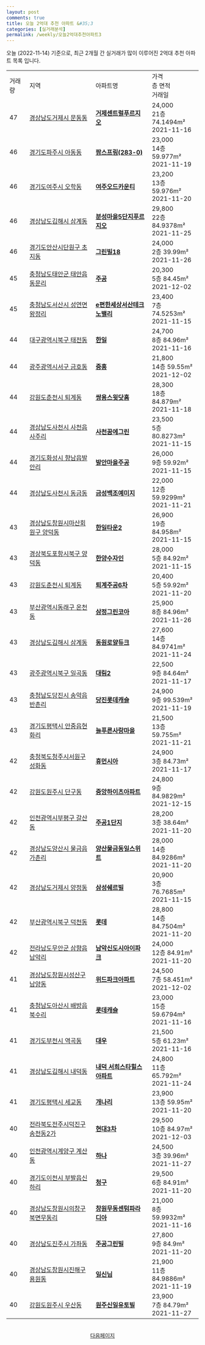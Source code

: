 ```yaml
---
layout: post
comments: true
title: 오늘 2억대 추천 아파트 &#35;3
categories: [실거래분석]
permalink: /weekly/오늘2억대추천아파트3
---
```


오늘 (2022-11-14) 기준으로, 최근 2개월 간 실거래가 많이 이루어진 2억대 추천 아파트 목록 입니다.

<table class="sortable">
  <tr>
    <td>거래량</td>
    <td>지역</td>
    <td>아파트명</td>
    <td>가격<br>층 면적<br>거래일</td>
  </tr>

  <tr class="item">
    <td>47</td>
    <td><a href="/apt/경상남도거제시문동동">경상남도거제시 문동동</a></td>
    <td style="font-weight: bold;"><a href="/apt/경상남도거제시문동동거제센트럴푸르지오">거제센트럴푸르지오</a></td>
    <td>24,000<br>21층  74.1494m²<br>2021-11-16</td>
  </tr>

  <tr class="item">
    <td>46</td>
    <td><a href="/apt/경기도파주시아동동">경기도파주시 아동동</a></td>
    <td style="font-weight: bold;"><a href="/apt/경기도파주시아동동팜스프링(283-0)">팜스프링(283-0)</a></td>
    <td>23,000<br>14층  59.977m²<br>2021-11-19</td>
  </tr>

  <tr class="item">
    <td>46</td>
    <td><a href="/apt/경기도여주시오학동">경기도여주시 오학동</a></td>
    <td style="font-weight: bold;"><a href="/apt/경기도여주시오학동여주오드카운티">여주오드카운티</a></td>
    <td>23,200<br>13층  59.976m²<br>2021-11-20</td>
  </tr>

  <tr class="item">
    <td>46</td>
    <td><a href="/apt/경상남도김해시삼계동">경상남도김해시 삼계동</a></td>
    <td style="font-weight: bold;"><a href="/apt/경상남도김해시삼계동분성마을5단지푸르지오">분성마을5단지푸르지오</a></td>
    <td>29,800<br>22층  84.9378m²<br>2021-11-25</td>
  </tr>

  <tr class="item">
    <td>46</td>
    <td><a href="/apt/경기도안산시단원구초지동">경기도안산시단원구 초지동</a></td>
    <td style="font-weight: bold;"><a href="/apt/경기도안산시단원구초지동그린빌18">그린빌18</a></td>
    <td>24,000<br>2층  39.99m²<br>2021-11-26</td>
  </tr>

  <tr class="item">
    <td>45</td>
    <td><a href="/apt/충청남도태안군태안읍동문리">충청남도태안군 태안읍동문리</a></td>
    <td style="font-weight: bold;"><a href="/apt/충청남도태안군태안읍동문리주공">주공</a></td>
    <td>20,300<br>5층  84.45m²<br>2021-12-02</td>
  </tr>

  <tr class="item">
    <td>45</td>
    <td><a href="/apt/충청남도서산시성연면왕정리">충청남도서산시 성연면왕정리</a></td>
    <td style="font-weight: bold;"><a href="/apt/충청남도서산시성연면왕정리e편한세상서산테크노밸리">e편한세상서산테크노밸리</a></td>
    <td>23,400<br>7층  74.5253m²<br>2021-11-15</td>
  </tr>

  <tr class="item">
    <td>44</td>
    <td><a href="/apt/대구광역시북구태전동">대구광역시북구 태전동</a></td>
    <td style="font-weight: bold;"><a href="/apt/대구광역시북구태전동한일">한일</a></td>
    <td>24,700<br>8층  84.96m²<br>2021-11-16</td>
  </tr>

  <tr class="item">
    <td>44</td>
    <td><a href="/apt/광주광역시서구금호동">광주광역시서구 금호동</a></td>
    <td style="font-weight: bold;"><a href="/apt/광주광역시서구금호동중흥">중흥</a></td>
    <td>21,800<br>14층  59.55m²<br>2021-12-02</td>
  </tr>

  <tr class="item">
    <td>44</td>
    <td><a href="/apt/강원도춘천시퇴계동">강원도춘천시 퇴계동</a></td>
    <td style="font-weight: bold;"><a href="/apt/강원도춘천시퇴계동쌍용스윗닷홈">쌍용스윗닷홈</a></td>
    <td>28,300<br>18층  84.879m²<br>2021-11-18</td>
  </tr>

  <tr class="item">
    <td>44</td>
    <td><a href="/apt/경상남도사천시사천읍사주리">경상남도사천시 사천읍사주리</a></td>
    <td style="font-weight: bold;"><a href="/apt/경상남도사천시사천읍사주리사천꿈에그린">사천꿈에그린</a></td>
    <td>23,500<br>5층  80.8273m²<br>2021-11-15</td>
  </tr>

  <tr class="item">
    <td>44</td>
    <td><a href="/apt/경기도화성시향남읍발안리">경기도화성시 향남읍발안리</a></td>
    <td style="font-weight: bold;"><a href="/apt/경기도화성시향남읍발안리발안마을주공">발안마을주공</a></td>
    <td>26,000<br>9층  59.92m²<br>2021-11-15</td>
  </tr>

  <tr class="item">
    <td>44</td>
    <td><a href="/apt/경상남도사천시동금동">경상남도사천시 동금동</a></td>
    <td style="font-weight: bold;"><a href="/apt/경상남도사천시동금동금성백조예미지">금성백조예미지</a></td>
    <td>22,000<br>12층  59.9299m²<br>2021-11-21</td>
  </tr>

  <tr class="item">
    <td>43</td>
    <td><a href="/apt/경상남도창원시마산회원구양덕동">경상남도창원시마산회원구 양덕동</a></td>
    <td style="font-weight: bold;"><a href="/apt/경상남도창원시마산회원구양덕동한일타운2">한일타운2</a></td>
    <td>26,900<br>19층  84.958m²<br>2021-11-15</td>
  </tr>

  <tr class="item">
    <td>43</td>
    <td><a href="/apt/경상북도포항시북구양덕동">경상북도포항시북구 양덕동</a></td>
    <td style="font-weight: bold;"><a href="/apt/경상북도포항시북구양덕동한양수자인">한양수자인</a></td>
    <td>28,000<br>5층  84.92m²<br>2021-11-15</td>
  </tr>

  <tr class="item">
    <td>43</td>
    <td><a href="/apt/강원도춘천시퇴계동">강원도춘천시 퇴계동</a></td>
    <td style="font-weight: bold;"><a href="/apt/강원도춘천시퇴계동퇴계주공6차">퇴계주공6차</a></td>
    <td>20,400<br>5층  59.92m²<br>2021-11-20</td>
  </tr>

  <tr class="item">
    <td>43</td>
    <td><a href="/apt/부산광역시동래구온천동">부산광역시동래구 온천동</a></td>
    <td style="font-weight: bold;"><a href="/apt/부산광역시동래구온천동삼정그린코아">삼정그린코아</a></td>
    <td>25,900<br>8층  84.96m²<br>2021-11-26</td>
  </tr>

  <tr class="item">
    <td>43</td>
    <td><a href="/apt/경상남도김해시삼계동">경상남도김해시 삼계동</a></td>
    <td style="font-weight: bold;"><a href="/apt/경상남도김해시삼계동동원로얄듀크">동원로얄듀크</a></td>
    <td>27,600<br>14층  84.9741m²<br>2021-11-24</td>
  </tr>

  <tr class="item">
    <td>43</td>
    <td><a href="/apt/광주광역시북구일곡동">광주광역시북구 일곡동</a></td>
    <td style="font-weight: bold;"><a href="/apt/광주광역시북구일곡동대림2">대림2</a></td>
    <td>22,500<br>9층  84.64m²<br>2021-11-17</td>
  </tr>

  <tr class="item">
    <td>43</td>
    <td><a href="/apt/충청남도당진시송악읍반촌리">충청남도당진시 송악읍반촌리</a></td>
    <td style="font-weight: bold;"><a href="/apt/충청남도당진시송악읍반촌리당진롯데캐슬">당진롯데캐슬</a></td>
    <td>24,900<br>9층  99.539m²<br>2021-11-19</td>
  </tr>

  <tr class="item">
    <td>43</td>
    <td><a href="/apt/경기도평택시안중읍현화리">경기도평택시 안중읍현화리</a></td>
    <td style="font-weight: bold;"><a href="/apt/경기도평택시안중읍현화리늘푸른사랑마을">늘푸른사랑마을</a></td>
    <td>21,500<br>13층  59.755m²<br>2021-11-21</td>
  </tr>

  <tr class="item">
    <td>42</td>
    <td><a href="/apt/충청북도청주시서원구성화동">충청북도청주시서원구 성화동</a></td>
    <td style="font-weight: bold;"><a href="/apt/충청북도청주시서원구성화동휴먼시아">휴먼시아</a></td>
    <td>24,900<br>3층  84.73m²<br>2021-11-17</td>
  </tr>

  <tr class="item">
    <td>42</td>
    <td><a href="/apt/강원도원주시단구동">강원도원주시 단구동</a></td>
    <td style="font-weight: bold;"><a href="/apt/강원도원주시단구동중앙하이츠아파트">중앙하이츠아파트</a></td>
    <td>24,800<br>9층  84.9829m²<br>2021-12-15</td>
  </tr>

  <tr class="item">
    <td>42</td>
    <td><a href="/apt/인천광역시부평구갈산동">인천광역시부평구 갈산동</a></td>
    <td style="font-weight: bold;"><a href="/apt/인천광역시부평구갈산동주공1단지">주공1단지</a></td>
    <td>28,200<br>3층  38.64m²<br>2021-11-20</td>
  </tr>

  <tr class="item">
    <td>42</td>
    <td><a href="/apt/경상남도양산시물금읍가촌리">경상남도양산시 물금읍가촌리</a></td>
    <td style="font-weight: bold;"><a href="/apt/경상남도양산시물금읍가촌리양산물금동일스위트">양산물금동일스위트</a></td>
    <td>28,000<br>14층  84.9286m²<br>2021-11-20</td>
  </tr>

  <tr class="item">
    <td>42</td>
    <td><a href="/apt/경상남도거제시양정동">경상남도거제시 양정동</a></td>
    <td style="font-weight: bold;"><a href="/apt/경상남도거제시양정동삼성쉐르빌">삼성쉐르빌</a></td>
    <td>20,900<br>3층  76.7685m²<br>2021-11-15</td>
  </tr>

  <tr class="item">
    <td>42</td>
    <td><a href="/apt/부산광역시북구덕천동">부산광역시북구 덕천동</a></td>
    <td style="font-weight: bold;"><a href="/apt/부산광역시북구덕천동롯데">롯데</a></td>
    <td>28,800<br>14층  84.7504m²<br>2021-11-20</td>
  </tr>

  <tr class="item">
    <td>42</td>
    <td><a href="/apt/전라남도무안군삼향읍남악리">전라남도무안군 삼향읍남악리</a></td>
    <td style="font-weight: bold;"><a href="/apt/전라남도무안군삼향읍남악리남악신도시아이파크">남악신도시아이파크</a></td>
    <td>24,000<br>12층  84.91m²<br>2021-11-20</td>
  </tr>

  <tr class="item">
    <td>41</td>
    <td><a href="/apt/경상남도창원시성산구남양동">경상남도창원시성산구 남양동</a></td>
    <td style="font-weight: bold;"><a href="/apt/경상남도창원시성산구남양동위드파크아파트">위드파크아파트</a></td>
    <td>24,500<br>7층  58.451m²<br>2021-12-02</td>
  </tr>

  <tr class="item">
    <td>41</td>
    <td><a href="/apt/충청남도아산시배방읍북수리">충청남도아산시 배방읍북수리</a></td>
    <td style="font-weight: bold;"><a href="/apt/충청남도아산시배방읍북수리롯데캐슬">롯데캐슬</a></td>
    <td>23,000<br>15층  59.6794m²<br>2021-11-16</td>
  </tr>

  <tr class="item">
    <td>41</td>
    <td><a href="/apt/경기도부천시역곡동">경기도부천시 역곡동</a></td>
    <td style="font-weight: bold;"><a href="/apt/경기도부천시역곡동대우">대우</a></td>
    <td>21,500<br>5층  61.23m²<br>2021-11-16</td>
  </tr>

  <tr class="item">
    <td>41</td>
    <td><a href="/apt/경상남도김해시내덕동">경상남도김해시 내덕동</a></td>
    <td style="font-weight: bold;"><a href="/apt/경상남도김해시내덕동내덕서희스타힐스아파트">내덕 서희스타힐스 아파트</a></td>
    <td>24,800<br>11층  65.792m²<br>2021-11-24</td>
  </tr>

  <tr class="item">
    <td>41</td>
    <td><a href="/apt/경기도평택시세교동">경기도평택시 세교동</a></td>
    <td style="font-weight: bold;"><a href="/apt/경기도평택시세교동개나리">개나리</a></td>
    <td>23,900<br>13층  59.95m²<br>2021-11-20</td>
  </tr>

  <tr class="item">
    <td>40</td>
    <td><a href="/apt/전라북도전주시덕진구송천동2가">전라북도전주시덕진구 송천동2가</a></td>
    <td style="font-weight: bold;"><a href="/apt/전라북도전주시덕진구송천동2가현대3차">현대3차</a></td>
    <td>29,500<br>10층  84.97m²<br>2021-12-03</td>
  </tr>

  <tr class="item">
    <td>40</td>
    <td><a href="/apt/인천광역시계양구계산동">인천광역시계양구 계산동</a></td>
    <td style="font-weight: bold;"><a href="/apt/인천광역시계양구계산동하나">하나</a></td>
    <td>24,500<br>3층  39.96m²<br>2021-11-27</td>
  </tr>

  <tr class="item">
    <td>40</td>
    <td><a href="/apt/경기도이천시부발읍신하리">경기도이천시 부발읍신하리</a></td>
    <td style="font-weight: bold;"><a href="/apt/경기도이천시부발읍신하리청구">청구</a></td>
    <td>29,500<br>6층  84.91m²<br>2021-11-20</td>
  </tr>

  <tr class="item">
    <td>40</td>
    <td><a href="/apt/경상남도창원시의창구북면무동리">경상남도창원시의창구 북면무동리</a></td>
    <td style="font-weight: bold;"><a href="/apt/경상남도창원시의창구북면무동리창원무동센텀파라디아">창원무동센텀파라디아</a></td>
    <td>21,000<br>8층  59.9932m²<br>2021-11-16</td>
  </tr>

  <tr class="item">
    <td>40</td>
    <td><a href="/apt/경상남도진주시가좌동">경상남도진주시 가좌동</a></td>
    <td style="font-weight: bold;"><a href="/apt/경상남도진주시가좌동주공그린빌">주공그린빌</a></td>
    <td>27,800<br>9층  84.9m²<br>2021-11-20</td>
  </tr>

  <tr class="item">
    <td>40</td>
    <td><a href="/apt/경상남도창원시진해구용원동">경상남도창원시진해구 용원동</a></td>
    <td style="font-weight: bold;"><a href="/apt/경상남도창원시진해구용원동일신님">일신님</a></td>
    <td>21,900<br>11층  84.9886m²<br>2021-11-19</td>
  </tr>

  <tr class="item">
    <td>40</td>
    <td><a href="/apt/강원도원주시우산동">강원도원주시 우산동</a></td>
    <td style="font-weight: bold;"><a href="/apt/강원도원주시우산동원주신일유토빌">원주신일유토빌</a></td>
    <td>23,900<br>7층  84.79m²<br>2021-11-27</td>
  </tr>

  <tr>
      <script async src="https://pagead2.googlesyndication.com/pagead/js/adsbygoogle.js?client=ca-pub-3485438051770037"
          crossorigin="anonymous"></script>
      <ins class="adsbygoogle"
          style="display:block"
          data-ad-format="fluid"
          data-ad-layout-key="-fb+5w+4e-db+86"
          data-ad-client="ca-pub-3485438051770037"
          data-ad-slot="1827090281"></ins>
      <script>
          (adsbygoogle = window.adsbygoogle || []).push({});
      </script>
  </tr>
    
</table>

<br>
<center><a href="/weekly/오늘2억대추천아파트">다음페이지</a></center>
<br><br>
